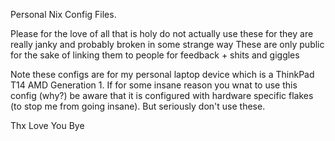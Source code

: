 Personal Nix Config Files.

Please for the love of all that is holy do not actually use these for they are really janky and probably broken in some strange way
These are only public for the sake of linking them to people for feedback + shits and giggles

Note these configs are for my personal laptop device which is a ThinkPad T14 AMD Generation 1. 
If for some insane reason you wnat to use this config (why?) be aware that it is configured with hardware specific flakes (to stop me from going insane). But seriously don't use these.

Thx Love You Bye
